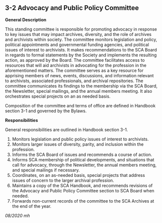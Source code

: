 ## 3-2 Advocacy and Public Policy Committee

**General Description**

This standing committee is responsible for promoting advocacy in response to key issues that may impact archives, diversity, and the role of archives and archivists within society. The committee monitors legislation and policy, political appointments and governmental funding agencies, and political issues of interest to archivists. It makes recommendations to the SCA Board in regards to formal statements by the Society and implements the resulting action, as approved by the Board. The committee facilitates access to resources that will aid archivists in advocating for the profession in the aforementioned matters. The committee serves as a key resource for apprising members of news, events, discussions, and information relevant to archivists, associated professionals, and archival repositories. The committee communicates its findings to the membership via the SCA Board, the Newsletter, special mailings, and the annual members meeting. It also orchestrates special projects on an as needed basis.

Composition of the committee and terms of office are defined in Handbook section 3-1 and governed by the Bylaws.

**Responsibilities**

General responsibilities are outlined in Handbook section 3-1.

1. Monitors legislation and public policy issues of interest to archivists.
2. Monitors larger issues of diversity, parity, and inclusion within the profession.
3. Informs the SCA Board of issues and recommends a course of action.
4. Informs SCA membership of political developments, and situations that call for advocacy, through the Newsletter, the annual members meeting, and special mailings if necessary.
5. Coordinates, on an as-needed basis, special projects that address issues of concern to the larger archival profession.
6. Maintains a copy of the SCA Handbook, and recommends revisions of the Advocacy and Public Policy Committee section to SCA Board when needed.
7. Forwards non-current records of the committee to the SCA Archives at the end of the year.

_08/2020 mh_
